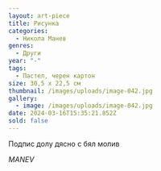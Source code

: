 ```yaml
---
layout: art-piece
title: Рисунка
categories:
  - Никола Манев
genres:
  - Други
year: "-"
tags:
  - Пастел, черен картон
size: 30,5 х 22,5 см
thumbnail: /images/uploads/image-042.jpg
gallery:
  - image: /images/uploads/image-042.jpg
date: 2024-03-16T15:35:21.852Z
sold: false
---
```

Подпис долу дясно с бял молив

*MANEV*
